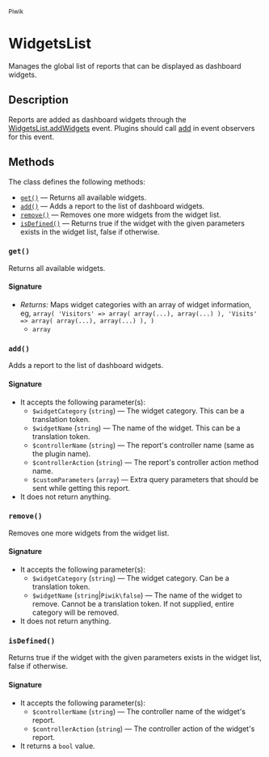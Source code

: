 <small>Piwik</small>

WidgetsList
===========

Manages the global list of reports that can be displayed as dashboard widgets.

Description
-----------

Reports are added as dashboard widgets through the [WidgetsList.addWidgets](#)
event. Plugins should call [add](#add) in event observers for this event.

Methods
-------

The class defines the following methods:

- [`get()`](#get) &mdash; Returns all available widgets.
- [`add()`](#add) &mdash; Adds a report to the list of dashboard widgets.
- [`remove()`](#remove) &mdash; Removes one more widgets from the widget list.
- [`isDefined()`](#isdefined) &mdash; Returns true if the widget with the given parameters exists in the widget list, false if otherwise.

<a name="get" id="get"></a>
<a name="get" id="get"></a>
### `get()`

Returns all available widgets.

#### Signature

- _Returns:_ Maps widget categories with an array of widget information, eg, ``` array( 'Visitors' => array( array(...), array(...) ), 'Visits' => array( array(...), array(...) ), ) ```
    - `array`

<a name="add" id="add"></a>
<a name="add" id="add"></a>
### `add()`

Adds a report to the list of dashboard widgets.

#### Signature

- It accepts the following parameter(s):
    - `$widgetCategory` (`string`) &mdash; The widget category. This can be a translation token.
    - `$widgetName` (`string`) &mdash; The name of the widget. This can be a translation token.
    - `$controllerName` (`string`) &mdash; The report's controller name (same as the plugin name).
    - `$controllerAction` (`string`) &mdash; The report's controller action method name.
    - `$customParameters` (`array`) &mdash; Extra query parameters that should be sent while getting this report.
- It does not return anything.

<a name="remove" id="remove"></a>
<a name="remove" id="remove"></a>
### `remove()`

Removes one more widgets from the widget list.

#### Signature

- It accepts the following parameter(s):
    - `$widgetCategory` (`string`) &mdash; The widget category. Can be a translation token.
    - `$widgetName` (`string`|`Piwik\false`) &mdash; The name of the widget to remove. Cannot be a translation token. If not supplied, entire category will be removed.
- It does not return anything.

<a name="isdefined" id="isdefined"></a>
<a name="isDefined" id="isDefined"></a>
### `isDefined()`

Returns true if the widget with the given parameters exists in the widget list, false if otherwise.

#### Signature

- It accepts the following parameter(s):
    - `$controllerName` (`string`) &mdash; The controller name of the widget's report.
    - `$controllerAction` (`string`) &mdash; The controller action of the widget's report.
- It returns a `bool` value.

